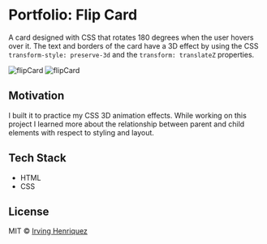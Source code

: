 # Portfolio: Flip Card

A card designed with CSS that rotates 180 degrees when the user hovers over it. The text and borders of the card have a 3D effect  by using the CSS `transform-style: preserve-3d` and the `transform: translateZ` properties. 

![flipCard](https://user-images.githubusercontent.com/69181038/99693873-d6da0380-2a59-11eb-96a0-cad155930a37.jpg)
![flipCard](https://user-images.githubusercontent.com/69181038/99694011-f4a76880-2a59-11eb-9afe-6cb666ba6210.gif)



## Motivation

I built it to practice my CSS 3D animation effects. While working on this project I learned more about the relationship between parent and child elements with respect to styling and layout.

## Tech Stack
- HTML
- CSS



## License
MIT © [Irving Henriquez](https://github.com/IrvHenri)
